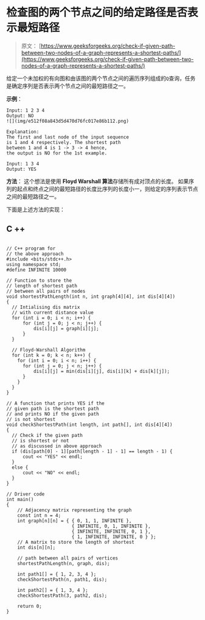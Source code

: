 # 检查图的两个节点之间的给定路径是否表示最短路径

> 原文： [https://www.geeksforgeeks.org/check-if-given-path-between-two-nodes-of-a-graph-represents-a-shortest-paths/](https://www.geeksforgeeks.org/check-if-given-path-between-two-nodes-of-a-graph-represents-a-shortest-paths/)

给定一个未加权的有向图和由该图的两个节点之间的遍历序列组成的`Q`查询，任务是确定序列是否表示两个节点之间的最短路径之一。

**示例**：

```
Input: 1 2 3 4
Output: NO
![](img/e512f08a843d5d470d76fc017e86b112.png)

Explanation:
The first and last node of the input sequence 
is 1 and 4 respectively. The shortest path 
between 1 and 4 is 1 -> 3 -> 4 hence, 
the output is NO for the 1st example.

Input: 1 3 4
Output: YES

```

**方法**：
这个想法是使用 **Floyd Warshall 算法**存储所有成对顶点的长度。 如果序列的起点和终点之间的最短路径的长度比序列的长度小一，则给定的序列表示节点之间的最短路径之一。

下面是上述方法的实现：

## C ++

```

// C++ program for  
// the above approach 
#include <bits/stdc++.h> 
using namespace std; 
#define INFINITE 10000 

// Function to store the  
// length of shortest path  
// between all pairs of nodes 
void shortestPathLength(int n, int graph[4][4], int dis[4][4]) 
{ 
  // Intialising dis matrix  
  // with current distance value   
  for (int i = 0; i < n; i++) { 
      for (int j = 0; j < n; j++) { 
          dis[i][j] = graph[i][j]; 
      } 
  } 

  // Floyd-Warshall Algorithm 
  for (int k = 0; k < n; k++) { 
    for (int i = 0; i < n; i++) { 
      for (int j = 0; j < n; j++) { 
          dis[i][j] = min(dis[i][j], dis[i][k] + dis[k][j]); 
      } 
    } 
  } 
} 

// A function that prints YES if the 
// given path is the shortest path 
// and prints NO if the given path 
// is not shortest 
void checkShortestPath(int length, int path[], int dis[4][4]) 
{ 
  // Check if the given path 
  // is shortest or not 
  // as discussed in above approach 
  if (dis[path[0] - 1][path[length - 1] - 1] == length - 1) { 
      cout << "YES" << endl; 
  } 
  else { 
      cout << "NO" << endl; 
  } 
} 

// Driver code 
int main() 
{ 
    // Adjacency matrix representing the graph 
    const int n = 4; 
    int graph[n][n] = { { 0, 1, 1, INFINITE }, 
                        { INFINITE, 0, 1, INFINITE }, 
                        { INFINITE, INFINITE, 0, 1 }, 
                        { 1, INFINITE, INFINITE, 0 } }; 
    // A matrix to store the length of shortest 
    int dis[n][n]; 

    // path between all pairs of vertices 
    shortestPathLength(n, graph, dis); 

    int path1[] = { 1, 2, 3, 4 }; 
    checkShortestPath(n, path1, dis); 

    int path2[] = { 1, 3, 4 }; 
    checkShortestPath(3, path2, dis); 

    return 0; 
} 

```